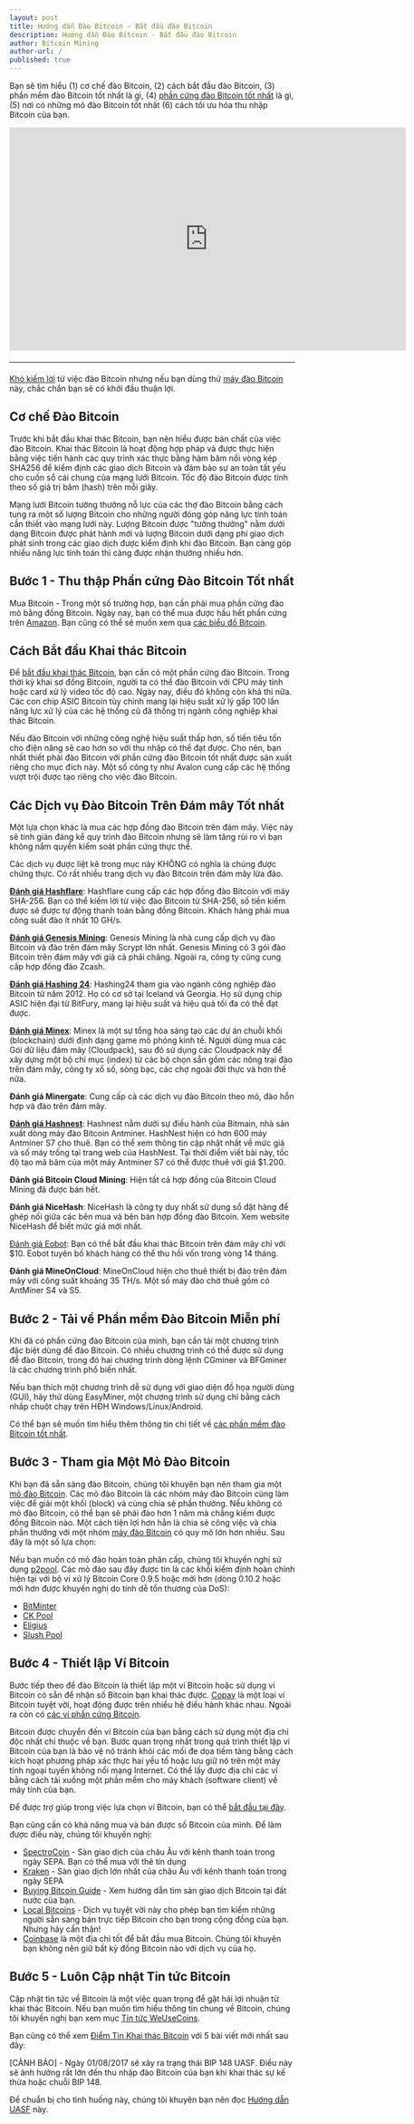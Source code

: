 ```yaml
---
layout: post
title: Hướng dẫn Đào Bitcoin - Bắt đầu đào Bitcoin
description: Hướng dẫn Đào Bitcoin - Bắt đầu đào Bitcoin
author: Bitcoin Mining
author-url: /
published: true
---
```


Bạn sẽ tìm hiểu (1) cơ chế đào Bitcoin, (2) cách bắt đầu đào Bitcoin, (3) phần mềm đào Bitcoin tốt nhất là gì, (4) <a href="https://www.bitcoinmining.com/bitcoin-mining-hardware/">phần cứng đào Bitcoin tốt nhất</a> là gì, (5) nơi có những mỏ đào Bitcoin tốt nhất (6) cách tối ưu hóa thu nhập Bitcoin của bạn.
<center><iframe width="700" height="394" src="https://www.youtube.com/embed/GmOzih6I1zs" frameborder="0" allowfullscreen></iframe>
<hr style="width: 100%; margin: 20px 0; color: #eee;" /></center>
<a href="http://geni.us/37CM">Khó kiếm lời</a> từ việc đào Bitcoin nhưng nếu bạn dùng thử <a href="https://www.bitcoinmining.com/bitcoin-mining-profitability/">máy đào Bitcoin</a> này, chắc chắn bạn sẽ có khởi đầu thuận lợi. 

<h2>Cơ chế Đào Bitcoin</h2>

Trước khi bắt đầu khai thác Bitcoin, bạn nên hiểu được bản chất của việc đào Bitcoin. Khai thác Bitcoin là hoạt động hợp pháp và được thực hiện bằng việc tiến hành các quy trình xác thực bằng hàm băm nối vòng kép SHA256 để kiểm định các giao dịch Bitcoin và đảm bảo sự an toàn tất yếu cho cuốn sổ cái chung của mạng lưới Bitcoin. Tốc độ đào Bitcoin được tính theo số giá trị băm (hash) trên mỗi giây.

Mạng lưới Bitcoin tưởng thưởng nỗ lực của các thợ đào Bitcoin bằng cách tung ra một số lượng Bitcoin cho những người đóng góp năng lực tính toán cần thiết vào mạng lưới này. Lượng Bitcoin được "tưởng thưởng" nằm dưới dạng Bitcoin được phát hành mới và lượng Bitcoin dưới dạng phí giao dịch phát sinh trong các giao dịch được kiểm định khi đào Bitcoin. Bạn càng góp nhiều năng lực tính toán thì càng được nhận thưởng nhiều hơn.

<h2>Bước 1 - Thu thập Phần cứng Đào Bitcoin Tốt nhất</h2>

Mua Bitcoin - Trong một số trường hợp, bạn cần phải mua phần cứng đào mỏ bằng đồng Bitcoin. Ngày nay, bạn có thể mua được hầu hết phần cứng trên <a href="http://geni.us/37CM">Amazon</a>. Bạn cũng có thể sẽ muốn xem qua <a href="http://www.bitcoincharts.com/">các biểu đồ Bitcoin</a>. 

<h2>Cách Bắt đầu Khai thác Bitcoin</h2>

Để <a href="https://www.bitcoinmining.com/bitcoin-mining-for-beginners-how-to-mine-bitcoins/">bắt đầu khai thác Bitcoin</a>, bạn cần có một phần cứng đào Bitcoin. Trong thời kỳ khai sơ đồng Bitcoin, người ta có thể đào Bitcoin với CPU máy tính hoặc card xử lý video tốc độ cao. Ngày nay, điều đó không còn khả thi nữa. Các con chip ASIC Bitcoin tùy chỉnh mang lại hiệu suất xử lý gấp 100 lần năng lực xử lý của các hệ thống cũ đã thống trị ngành công nghiệp khai thác Bitcoin.

Nếu đào Bitcoin với những công nghệ hiệu suất thấp hơn, số tiền tiêu tốn cho điện năng sẽ cao hơn so với thu nhập có thể đạt được. Cho nên, bạn nhất thiết phải đào Bitcoin với phần cứng đào Bitcoin tốt nhất được sản xuất riêng cho mục đích này. Một số công ty như Avalon cung cấp các hệ thống vượt trội được tạo riêng cho việc đào Bitcoin.

<h2>Các Dịch vụ Đào Bitcoin Trên Đám mây Tốt nhất</h2>

Một lựa chọn khác là mua các hợp đồng đào Bitcoin trên đám mây. Việc này sẽ tinh giản đáng kể quy trình đào Bitcoin nhưng sẽ làm tăng rủi ro vì bạn không nắm quyền kiểm soát phần cứng thực thể.

Các dịch vụ được liệt kê trong mục này KHÔNG có nghĩa là chúng được chứng thực. Có rất nhiều trang dịch vụ đào Bitcoin trên đám mây lừa đảo.

<strong><a href="http://geni.us/hashflare">Đánh giá Hashflare</a></strong>: Hashflare cung cấp các hợp đồng đào Bitcoin với máy SHA-256. Bạn có thể kiếm lời từ việc đào Bitcoin từ SHA-256, số tiền kiếm được sẽ được tự động thanh toán bằng đồng Bitcoin. Khách hàng phải mua công suất đào ít nhất 10 GH/s.

<strong><a href="http://geni.us/advendorgm">Đánh giá Genesis Mining</a></strong>: Genesis Mining là nhà cung cấp dịch vụ đào Bitcoin và đào trên đám mây Scrypt lớn nhất. Genesis Mining có 3 gói đào Bitcoin trên đám mây với giá cả phải chăng. Ngoài ra, công ty cũng cung cấp hợp đồng đào Zcash.

<strong><a href="http://geni.us/hashing24">Đánh giá Hashing 24</a></strong>: Hashing24 tham gia vào ngành công nghiệp đào Bitcoin từ năm 2012. Họ có cơ sở tại Iceland và Georgia. Họ sử dụng chip ASIC hiện đại từ BitFury, mang lại hiệu suất và hiệu quả tối đa có thể đạt được.

<strong><a href="http://geni.us/minex">Đánh giá Minex</a></strong>: Minex là một sự tổng hòa sáng tạo các dự án chuỗi khối (blockchain) dưới định dạng game mô phỏng kinh tế. Người dùng mua các Gói dữ liệu đám mây (Cloudpack), sau đó sử dụng các Cloudpack này để xây dựng một bộ chỉ mục (index) từ các bộ chọn sẵn gồm các nông trại đào trên đám mây, công ty xổ số, sòng bạc, các chợ ngoài đời thực và hơn thế nữa.

<strong>Đánh giá Minergate</strong>: Cung cấp cả các dịch vụ đào Bitcoin theo mỏ, đào hỗn hợp và đào trên đám mây.

<strong><a href="http://geni.us/advendorgm">Đánh giá Hashnest</a></strong>: Hashnest nằm dưới sự điều hành của Bitmain, nhà sản xuất dòng máy đào Bitcoin Antminer. HashNest hiện có hơn 600 máy Antminer S7 cho thuê. Bạn có thể xem thông tin cập nhật nhất về mức giá và số máy trống tại trang web của HashNest. Tại thời điểm viết bài này, tốc độ tạo mã băm của một máy Antminer S7 có thể được thuê với giá $1.200.

<strong>Đánh giá Bitcoin Cloud Mining</strong>: Hiện tất cả hợp đồng của Bitcoin Cloud Mining đã được bán hết.

<strong>Đánh giá NiceHash</strong>: NiceHash là công ty duy nhất sử dụng sổ đặt hàng để ghép nối giữa các bên mua và bên bán hợp đồng đào Bitcoin. Xem website NiceHash để biết mức giá mới nhất.

<a href="http://geni.us/hashflare">Đánh giá Eobot</a>: Bạn có thể bắt đầu khai thác Bitcoin trên đám mây chỉ với $10. Eobot tuyên bố khách hàng có thể thu hồi vốn trong vòng 14 tháng.

<strong>Đánh giá MineOnCloud</strong>: MineOnCloud hiện cho thuê thiết bị đào trên đám mây với công suất khoảng 35 TH/s. Một số máy đào chờ thuê gồm có AntMiner S4 và S5.

<h2>Bước 2 - Tải về Phần mềm Đào Bitcoin Miễn phí</h2>

Khi đã có phần cứng đào Bitcoin của mình, bạn cần tải một chương trình đặc biệt dùng để đào Bitcoin. Có nhiều chương trình có thể được sử dụng để đào Bitcoin, trong đó hai chương trình dòng lệnh CGminer và BFGminer là các chương trình phổ biến nhất.

Nếu bạn thích một chương trình dễ sử dụng với giao diện đồ họa người dùng (GUI), hãy thử dùng EasyMiner, một chương trình sử dụng chỉ bằng cách nhấp chuột chạy trên HĐH Windows/Linux/Android.

Có thể bạn sẽ muốn tìm hiểu thêm thông tin chi tiết về <a href="https://www.bitcoinmining.com/bitcoin-mining-software/">các phần mềm đào Bitcoin tốt nhất</a>.
 
<h2>Bước 3 - Tham gia Một Mỏ Đào Bitcoin</h2>

Khi bạn đã sẵn sàng đào Bitcoin, chúng tôi khuyên bạn nên tham gia một <a href="https://www.bitcoinmining.com/bitcoin-mining-pools/">mỏ đào Bitcoin</a>. Các mỏ đào Bitcoin là các nhóm máy đào Bitcoin cùng làm việc để giải một khối (block) và cùng chia sẻ phần thưởng. Nếu không có mỏ đào Bitcoin, có thể bạn sẽ phải đào hơn 1 năm mà chẳng kiếm được đồng Bitcoin nào. Một cách tiện lợi hơn hẳn là chia sẻ công việc và chia phần thưởng với một nhóm <a href="https://www.bitcoinminer.com/">máy đào Bitcoin</a> có quy mô lớn hơn nhiều. Sau đây là một số lựa chọn:

Nếu bạn muốn có mỏ đào hoàn toàn phân cấp, chúng tôi khuyến nghị sử dụng <a href="http://p2pool.in/">p2pool</a>.
Các mỏ đào sau đây được tin là các khối kiểm định hoàn chỉnh hiện tại với bộ vi xử lý Bitcoin Core 0.9.5 hoặc mới hơn (dòng 0.10.2 hoặc mới hơn được khuyến nghị do tính dễ tổn thương của DoS):
<ul>
<li><a href="https://bitminter.com/">BitMinter</a></li>
<li><a href="http://www.kano.is/">CK Pool</a></li>
<li><a href="http://eligius.st/~gateway/">Eligius</a></li>
<li><a href="https://en.bitcoin.it/wiki/Bitcoin_Pooled_Mining">Slush Pool</a></li>
 </ul>
<h2>Bước 4 - Thiết lập Ví Bitcoin</h2>

Bước tiếp theo để đào Bitcoin là thiết lập một ví Bitcoin hoặc sử dụng ví Bitcoin có sẵn để nhận số Bitcoin bạn khai thác được. <a href="http://geni.us/copay">Copay</a> là một loại ví Bitcoin tuyệt vời, hoạt động được trên nhiều hệ điều hành khác nhau. Ngoài ra còn có <a href="http://geni.us/ledger">các ví phần cứng Bitcoin</a>.

Bitcoin được chuyển đến ví Bitcoin của bạn bằng cách sử dụng một địa chỉ độc nhất chỉ thuộc về bạn. Bước quan trọng nhất trong quá trình thiết lập ví Bitcoin của bạn là bảo vệ nó tránh khỏi các mối đe dọa tiềm tàng bằng cách kích hoạt phương pháp xác thực hai yếu tố hoặc lưu giữ nó trên một máy tính ngoại tuyến không nối mạng Internet. Có thể lấy được địa chỉ các ví bằng cách tải xuống một phần mềm cho máy khách (software client) về máy tính của bạn.

Để được trợ giúp trong việc lựa chọn ví Bitcoin, bạn có thể <a href="https://www.weusecoins.com/en/find-the-best-bitcoin-wallet/">bắt đầu tại đây</a>.

Bạn cũng cần có khả năng mua và bán được số Bitcoin của mình. Để làm được điều này, chúng tôi khuyến nghị:
<ul>
<li><a href="http://geni.us/spectrocoin">SpectroCoin</a> - Sàn giao dịch của châu Âu với kênh thanh toán trong ngày SEPA. Bạn có thể mua với thẻ tín dụng</li>
<li><a href="https://www.kraken.com/">Kraken</a> - Sàn giao dịch lớn nhất của châu Âu với kênh thanh toán trong ngày SEPA</li>
<li><a href="https://www.weusecoins.com/en/how-buy-bitcoins-online-best-bitcoin-exchange-rate-bitcoin-price/">Buying Bitcoin Guide</a> - Xem hướng dẫn tìm sàn giao dịch Bitcoin tại đất nước của bạn.</li>
<li><a href="http://geni.us/localbitcoins">Local Bitcoins</a> - Dịch vụ tuyệt vời này cho phép bạn tìm kiếm những người sẵn sàng bán trực tiếp Bitcoin cho bạn trong cộng đồng của bạn. Nhưng hãy cẩn thận!</li>
<li><a href="http://geni.us/coinbase">Coinbase</a> là một địa chỉ tốt để bắt đầu mua Bitcoin. Chúng tôi khuyên bạn không nên giữ bất kỳ đồng Bitcoin nào với dịch vụ của họ.</li>
</ul>
<h2>Bước 5 - Luôn Cập nhật Tin tức Bitcoin</h2>

Cập nhật tin tức về Bitcoin là một việc quan trọng để gặt hái lợi nhuận từ khai thác Bitcoin. Nếu bạn muốn tìm hiểu thông tin chung về Bitcoin, chúng tôi khuyến nghị bạn xem mục <a href="https://www.weusecoins.com/news/">Tin tức WeUseCoins</a>.

Bạn cũng có thể xem <a href="https://www.bitcoinmining.com/news/">Điểm Tin Khai thác Bitcoin</a> với 5 bài viết mới nhất sau đây:

[CẢNH BÁO] - Ngày 01/08/2017 sẽ xảy ra trạng thái BIP 148 UASF. Điều này sẽ ảnh hưởng rất lớn đến thu nhập đào Bitcoin của bạn khi khai thác sự kế thừa hoặc chuỗi BIP 148.

Để chuẩn bị cho tình huống này, chúng tôi khuyên bạn nên đọc <a href="https://www.weusecoins.com/uasf-guide/">Hướng dẫn UASF</a> này.

